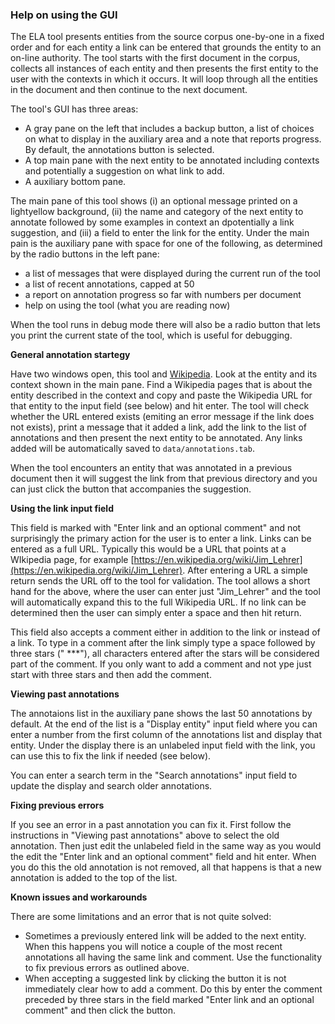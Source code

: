 ### Help on using the GUI

The ELA tool presents entities from the source corpus one-by-one in a fixed order and for each entity a link can be entered that grounds the entity to an on-line authority. The tool starts with the first document in the corpus, collects all instances of each entity and then presents the first entity to the user with the contexts in which it occurs. It will loop through all the entities in the document and then continue to the next document.

The tool's GUI has three areas:

- A gray pane on the left that includes a backup button, a list of choices on what to display in the auxiliary area and a note that reports progress. By default, the annotations button is selected.
- A top main pane with the next entity to be annotated including contexts and potentially a suggestion on what link to add.
- A auxiliary bottom pane. 

The main pane of this tool shows (i) an optional message printed on a lightyellow background, (ii) the name and category of the next entity to annotate followed by some examples in context an dpotentially a link suggestion, and (iii) a field to enter the link for the entity. Under the main pain is the auxiliary pane with space for one of the following, as determined by the radio buttons in the left pane: 

- a list of messages that were displayed during the current run of the tool
- a list of recent annotations, capped at 50
- a report on annotation progress so far with numbers per document
- help on using the tool (what you are reading now)

When the tool runs in debug mode there will also be a radio button that lets you print the current state of the tool, which is useful for debugging.

**General annotation startegy**

Have two windows open, this tool and [Wikipedia](https://en.wikipedia.org). Look at the entity and its context shown in the main pane. Find a Wikipedia pages that is about the entity described in the context and copy and paste the Wikipedia URL for that entity to the input field (see below) and hit enter. The tool will check whether the URL entered exists (emiting an error message if the link does not exists), print a message that it added a link, add the link to the list of annotations and then present the next entity to be annotated. Any links added will be automatically saved to `data/annotations.tab`.

When the tool encounters an entity that was annotated in a previous document then it will suggest the link from that previous directory and you can just click the button that accompanies the suggestion.

**Using the link input field**

This field is marked with "Enter link and an optional comment" and not surprisingly the primary action for the user is to enter a link. Links can be entered as a full URL. Typically this would be a URL that points at a WIkipedia page, for example [https://en.wikipedia.org/wiki/Jim_Lehrer](https://en.wikipedia.org/wiki/Jim_Lehrer). After entering a URL a simple return sends the URL off to the tool for validation. The tool allows a short hand for the above, where the user can enter just "Jim_Lehrer" and the tool will automatically expand this to the full Wikipedia URL. If no link can be determined then the user can simply enter a space and then hit return.

This field also accepts a comment either in addition to the link or instead of a link. To type in a comment after the link simply type a space followed by three stars (" ***"), all characters entered after the stars will be considered part of the comment. If you only want to add a comment and not ype just start with three stars and then add the comment.

**Viewing past annotations**

The annotaions list in the auxiliary pane shows the last 50 annotations by default. At the end of the list is a "Display entity" input field where you can enter a number from the first column of the annotations list and display that entity. Under the display there is an unlabeled input field with the link, you can use this to fix the link if needed (see below).

You can enter a search term in the "Search annotations" input field to update the display and search older annotations.

**Fixing previous errors**

If you see an error in a past annotation you can fix it. First follow the instructions in "Viewing past annotations" above to select the old annotation. Then just edit the unlabeled field in the same way as you would the edit the "Enter link and an optional comment" field and hit enter. When you do this the old annotation is not removed, all that happens is that a new annotation is added to the top of the list.

**Known issues and workarounds**

There are some limitations and an error that is not quite solved:

- Sometimes a previously entered link will be added to the next entity. When this happens you will notice a couple of the most recent annotations all having the same link and comment. Use the functionality to fix previous errors as outlined above.
- When accepting a suggested link by clicking the button it is not immediately clear how to add a comment. Do this by enter the comment preceded by three stars in the field marked "Enter link and an optional comment" and then click the button. 
